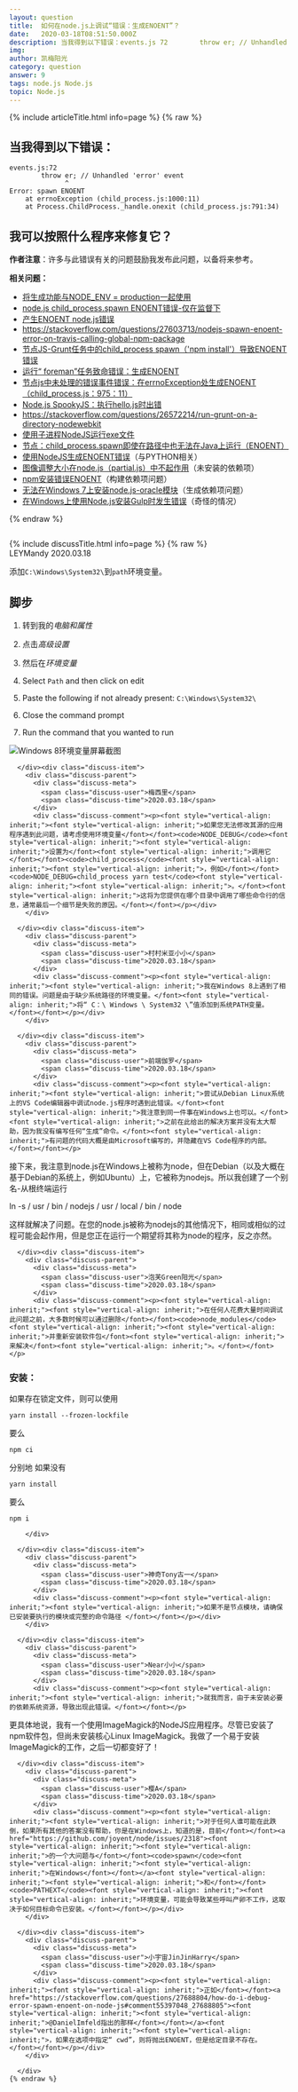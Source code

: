 ```yaml
---
layout: question
title:  如何在node.js上调试“错误：生成ENOENT”？
date:   2020-03-18T08:51:50.000Z
description: 当我得到以下错误：events.js 72        throw er; // Unhandled 'error' event        ...
img: 
author: 凯梅阳光
category: question
answer: 9
tags: node.js Node.js
topic: Node.js
---
```

<div class="article-root">
  <div class="article">
    {% include articleTitle.html info=page %}
    {% raw %}
    <div class="article-content"><h2><font style="vertical-align: inherit;"><font style="vertical-align: inherit;">当我得到以下错误：</font></font></h2>

<pre><code>events.js:72<font></font>
        throw er; // Unhandled 'error' event<font></font>
              ^<font></font>
Error: spawn ENOENT<font></font>
    at errnoException (child_process.js:1000:11)<font></font>
    at Process.ChildProcess._handle.onexit (child_process.js:791:34)<font></font>
</code></pre>

<h2><font style="vertical-align: inherit;"><font style="vertical-align: inherit;">我可以按照什么程序来修复它？</font></font></h2>

<p><strong><font style="vertical-align: inherit;"><font style="vertical-align: inherit;">作者注意</font></font></strong><font style="vertical-align: inherit;"><font style="vertical-align: inherit;">：许多与此错误有关的问题鼓励我发布此问题，以备将来参考。</font></font></p>

<p><strong><font style="vertical-align: inherit;"><font style="vertical-align: inherit;">相关问题：</font></font></strong></p>

<ul>
<li><a href="https://stackoverflow.com/questions/20825157/using-spawn-function-with-node-env-production"><font style="vertical-align: inherit;"><font style="vertical-align: inherit;">将生成功能与NODE_ENV = production一起使用</font></font></a></li>
<li><a href="https://stackoverflow.com/questions/24496015/node-js-child-process-spawn-enoent-error-only-under-supervisord"><font style="vertical-align: inherit;"><font style="vertical-align: inherit;">node.js child_process.spawn ENOENT错误-仅在监督下</font></font></a></li>
<li><a href="https://stackoverflow.com/questions/25090140/spawn-enoent-node-js-error"><font style="vertical-align: inherit;"><font style="vertical-align: inherit;">产生ENOENT node.js错误</font></font></a></li>
<li><a href="https://stackoverflow.com/questions/27603713/nodejs-spawn-enoent-error-on-travis-calling-global-npm-package"><font style="vertical-align: inherit;"><font style="vertical-align: inherit;">https://stackoverflow.com/questions/27603713/nodejs-spawn-enoent-error-on-travis-calling-global-npm-package</font></font></a></li>
<li><a href="https://stackoverflow.com/questions/20156067/node-js-child-process-spawnnpm-install-in-grunt-task-results-in-enoent-err"><font style="vertical-align: inherit;"><font style="vertical-align: inherit;">节点JS-Grunt任务中的child_process spawn（'npm install'）导致ENOENT错误</font></font></a></li>
<li><a href="https://stackoverflow.com/questions/24366113/running-foreman-task-fatal-error-spawn-enoent/27689089#27689089"><font style="vertical-align: inherit;"><font style="vertical-align: inherit;">运行“ foreman”任务致命错误：生成ENOENT</font></font></a></li>
<li><a href="https://stackoverflow.com/questions/26624302/unhandled-error-event-in-node-js-error-spawn-enoent-at-errnoexception-child-pr/27689141#27689141"><font style="vertical-align: inherit;"><font style="vertical-align: inherit;">节点js中未处理的错误事件错误：在errnoException处生成ENOENT（child_process.js：975：11）</font></font></a></li>
<li><a href="https://stackoverflow.com/questions/21379677/node-js-spookyjs-error-executing-hello-js"><font style="vertical-align: inherit;"><font style="vertical-align: inherit;">Node.js SpookyJS：执行hello.js时出错</font></font></a></li>
<li><a href="https://stackoverflow.com/questions/26572214/run-grunt-on-a-directory-nodewebkit"><font style="vertical-align: inherit;"><font style="vertical-align: inherit;">https://stackoverflow.com/questions/26572214/run-grunt-on-a-directory-nodewebkit</font></font></a></li>
<li><a href="https://stackoverflow.com/questions/23764429/run-exe-file-with-child-process-nodejs"><font style="vertical-align: inherit;"><font style="vertical-align: inherit;">使用子进程NodeJS运行exe文件</font></font></a></li>
<li><a href="https://stackoverflow.com/questions/24717446/node-child-process-spawn-not-working-on-java-even-though-its-in-the-path-enoe"><font style="vertical-align: inherit;"><font style="vertical-align: inherit;">节点：child_process.spawn即使在路径中也无法在Java上运行（ENOENT）</font></font></a></li>
<li><a href="https://stackoverflow.com/questions/26232590/spawn-enoent-error-with-nodejs"><font style="vertical-align: inherit;"><font style="vertical-align: inherit;">使用NodeJS生成ENOENT错误</font></font></a><font style="vertical-align: inherit;"><font style="vertical-align: inherit;">（与PYTHON相关）</font></font></li>
<li><a href="https://stackoverflow.com/questions/21346717/image-resizing-is-not-working-in-node-js-partial-js"><font style="vertical-align: inherit;"><font style="vertical-align: inherit;">图像调整大小在node.js（partial.js）中不起作用</font></font></a><font style="vertical-align: inherit;"><font style="vertical-align: inherit;">（未安装的依赖项）</font></font></li>
<li><a href="https://stackoverflow.com/questions/25924494/npm-install-error-enoent"><font style="vertical-align: inherit;"><font style="vertical-align: inherit;">npm安装错误ENOENT</font></font></a><font style="vertical-align: inherit;"><font style="vertical-align: inherit;">（构建依赖项问题）</font></font></li>
<li><a href="https://stackoverflow.com/questions/27393631/cannot-install-node-js-oracle-module-on-windows-7"><font style="vertical-align: inherit;"><font style="vertical-align: inherit;">无法在Windows 7上安装node.js-oracle模块</font></font></a><font style="vertical-align: inherit;"><font style="vertical-align: inherit;">（生成依赖项问题）</font></font></li>
<li><a href="https://stackoverflow.com/questions/26699999/error-installing-gulp-using-nodejs-on-windows"><font style="vertical-align: inherit;"><font style="vertical-align: inherit;">在Windows上使用Node.js安装Gulp时发生错误</font></font></a><font style="vertical-align: inherit;"><font style="vertical-align: inherit;">（奇怪的情况）</font></font></li>
</ul></div>
    {% endraw %}
  </div>
  <p style="height: 0;width:0;overflow: hidden;"> 第2070篇《如何在node.js上调试“错误：生成ENOENT”？》来自Winter(https://github.com/aiyld/aiyld.github.io)的站点</p>
  <div class="discuss-wrapper">
    {% include discussTitle.html info=page %}
    {% raw %}
    <div class="discuss-item">
        <div class="discuss-parent">
          <div class="discuss-meta">
            <span class="discuss-user">LEYMandy</span>
            <span class="discuss-time">2020.03.18</span>
          </div>
          <div class="discuss-comment"><p><font style="vertical-align: inherit;"><font style="vertical-align: inherit;">添加</font></font><code>C:\Windows\System32\</code><font style="vertical-align: inherit;"><font style="vertical-align: inherit;">到</font></font><code>path</code><font style="vertical-align: inherit;"><font style="vertical-align: inherit;">环境变量。</font></font></p>

<h2><font style="vertical-align: inherit;"><font style="vertical-align: inherit;">脚步</font></font></h2>

<ol>
<li><p><font style="vertical-align: inherit;"><font style="vertical-align: inherit;">转到我的</font></font><em><font style="vertical-align: inherit;"><font style="vertical-align: inherit;">电脑和属性</font></font></em></p></li>
<li><p><font style="vertical-align: inherit;"><font style="vertical-align: inherit;">点击</font></font><em><font style="vertical-align: inherit;"><font style="vertical-align: inherit;">高级设置</font></font></em></p></li>
<li><p><font style="vertical-align: inherit;"><font style="vertical-align: inherit;">然后在</font></font><em><font style="vertical-align: inherit;"><font style="vertical-align: inherit;">环境变量</font></font></em></p></li>
<li><p>Select <code>Path</code> and then click on edit </p></li>
<li><p>Paste the following if not already present: <code>C:\Windows\System32\</code></p></li>
<li><p>Close the command prompt </p></li>
<li><p>Run the command that you wanted to run </p></li>
</ol>

<p><img src="https://i.stack.imgur.com/XCTAf.png" alt="Windows 8环境变量屏幕截图"></p></div>
        </div>
        
      </div><div class="discuss-item">
        <div class="discuss-parent">
          <div class="discuss-meta">
            <span class="discuss-user">梅西里</span>
            <span class="discuss-time">2020.03.18</span>
          </div>
          <div class="discuss-comment"><p><font style="vertical-align: inherit;"><font style="vertical-align: inherit;">如果您无法修改其源的应用程序遇到此问题，请考虑使用环境变量</font></font><code>NODE_DEBUG</code><font style="vertical-align: inherit;"><font style="vertical-align: inherit;">设置为</font><font style="vertical-align: inherit;">调用它</font></font><code>child_process</code><font style="vertical-align: inherit;"><font style="vertical-align: inherit;">，例如</font></font><code>NODE_DEBUG=child_process yarn test</code><font style="vertical-align: inherit;"><font style="vertical-align: inherit;">。</font><font style="vertical-align: inherit;">这将为您提供在哪个目录中调用了哪些命令行的信息，通常最后一个细节是失败的原因。</font></font></p></div>
        </div>
        
      </div><div class="discuss-item">
        <div class="discuss-parent">
          <div class="discuss-meta">
            <span class="discuss-user">村村米亚小小</span>
            <span class="discuss-time">2020.03.18</span>
          </div>
          <div class="discuss-comment"><p><font style="vertical-align: inherit;"><font style="vertical-align: inherit;">我在Windows 8上遇到了相同的错误。问题是由于缺少系统路径的环境变量。</font><font style="vertical-align: inherit;">将“ C：\ Windows \ System32 \”值添加到系统PATH变量。</font></font></p></div>
        </div>
        
      </div><div class="discuss-item">
        <div class="discuss-parent">
          <div class="discuss-meta">
            <span class="discuss-user">前端伽罗</span>
            <span class="discuss-time">2020.03.18</span>
          </div>
          <div class="discuss-comment"><p><font style="vertical-align: inherit;"><font style="vertical-align: inherit;">尝试从Debian Linux系统上的VS Code编辑器中调试node.js程序时遇到此错误。</font><font style="vertical-align: inherit;">我注意到同一件事在Windows上也可以。</font><font style="vertical-align: inherit;">之前在此给出的解决方案并没有太大帮助，因为我没有编写任何“生成”命令。</font><font style="vertical-align: inherit;">有问题的代码大概是由Microsoft编写的，并隐藏在VS Code程序的内部。</font></font></p>

<p><font style="vertical-align: inherit;"><font style="vertical-align: inherit;">接下来，我注意到node.js在Windows上被称为node，但在Debian（以及大概在基于Debian的系统上，例如Ubuntu）上，它被称为nodejs。</font><font style="vertical-align: inherit;">所以我创建了一个别名-从根终端运行</font></font></p>

<p><font style="vertical-align: inherit;"><font style="vertical-align: inherit;">ln -s / usr / bin / nodejs / usr / local / bin / node</font></font></p>

<p><font style="vertical-align: inherit;"><font style="vertical-align: inherit;">这样就解决了问题。</font><font style="vertical-align: inherit;">在您的node.js被称为nodejs的其他情况下，相同或相似的过程可能会起作用，但是您正在运行一个期望将其称为node的程序，反之亦然。</font></font></p></div>
        </div>
        
      </div><div class="discuss-item">
        <div class="discuss-parent">
          <div class="discuss-meta">
            <span class="discuss-user">泡芙Green阳光</span>
            <span class="discuss-time">2020.03.18</span>
          </div>
          <div class="discuss-comment"><p><font style="vertical-align: inherit;"><font style="vertical-align: inherit;">在任何人花费大量时间调试此问题之前，大多数时候可以通过删除</font></font><code>node_modules</code><font style="vertical-align: inherit;"><font style="vertical-align: inherit;">并重新安装软件包</font><font style="vertical-align: inherit;">来解决</font><font style="vertical-align: inherit;">。</font></font></p>

<h3><font style="vertical-align: inherit;"><font style="vertical-align: inherit;">安装：</font></font></h3>

<p><font style="vertical-align: inherit;"><font style="vertical-align: inherit;">如果存在锁定文件，则可以使用</font></font></p>

<pre><code>yarn install --frozen-lockfile
</code></pre>

<p><font style="vertical-align: inherit;"><font style="vertical-align: inherit;">要么</font></font></p>

<pre><code>npm ci
</code></pre>

<p><font style="vertical-align: inherit;"><font style="vertical-align: inherit;">分别地 </font><font style="vertical-align: inherit;">如果没有</font></font></p>

<pre><code>yarn install
</code></pre>

<p><font style="vertical-align: inherit;"><font style="vertical-align: inherit;">要么</font></font></p>

<pre><code>npm i
</code></pre></div>
        </div>
        
      </div><div class="discuss-item">
        <div class="discuss-parent">
          <div class="discuss-meta">
            <span class="discuss-user">神奇Tony古一</span>
            <span class="discuss-time">2020.03.18</span>
          </div>
          <div class="discuss-comment"><p><font style="vertical-align: inherit;"><font style="vertical-align: inherit;">如果不是节点模块，请确保已安装要执行的模块或完整的命令路径 </font></font></p></div>
        </div>
        
      </div><div class="discuss-item">
        <div class="discuss-parent">
          <div class="discuss-meta">
            <span class="discuss-user">Near小小</span>
            <span class="discuss-time">2020.03.18</span>
          </div>
          <div class="discuss-comment"><p><font style="vertical-align: inherit;"><font style="vertical-align: inherit;">就我而言，由于未安装必要的依赖系统资源，导致出现此错误。</font></font></p>

<p><font style="vertical-align: inherit;"><font style="vertical-align: inherit;">更具体地说，我有一个使用ImageMagick的NodeJS应用程序。</font><font style="vertical-align: inherit;">尽管已安装了npm软件包，但尚未安装核心Linux ImageMagick。</font><font style="vertical-align: inherit;">我做了一个易于安装ImageMagick的工作，之后一切都变好了！</font></font></p></div>
        </div>
        
      </div><div class="discuss-item">
        <div class="discuss-parent">
          <div class="discuss-meta">
            <span class="discuss-user">樱A</span>
            <span class="discuss-time">2020.03.18</span>
          </div>
          <div class="discuss-comment"><p><font style="vertical-align: inherit;"><font style="vertical-align: inherit;">对于任何人谁可能在此跌倒，如果所有其他的答案没有帮助，你是在Windows上，知道的是，目前</font></font><a href="https://github.com/joyent/node/issues/2318"><font style="vertical-align: inherit;"><font style="vertical-align: inherit;">的一个大问题与</font></font><code>spawn</code><font style="vertical-align: inherit;"><font style="vertical-align: inherit;">在Windows</font></font></a><font style="vertical-align: inherit;"><font style="vertical-align: inherit;">和</font></font><code>PATHEXT</code><font style="vertical-align: inherit;"><font style="vertical-align: inherit;">环境变量，可能会导致某些呼叫产卵不工作，这取决于如何目标命令已安装。</font></font></p></div>
        </div>
        
      </div><div class="discuss-item">
        <div class="discuss-parent">
          <div class="discuss-meta">
            <span class="discuss-user">小宇宙JinJinHarry</span>
            <span class="discuss-time">2020.03.18</span>
          </div>
          <div class="discuss-comment"><p><font style="vertical-align: inherit;"><font style="vertical-align: inherit;">正如</font></font><a href="https://stackoverflow.com/questions/27688804/how-do-i-debug-error-spawn-enoent-on-node-js#comment55397048_27688805"><font style="vertical-align: inherit;"><font style="vertical-align: inherit;">@DanielImfeld指出的那样</font></font></a><font style="vertical-align: inherit;"><font style="vertical-align: inherit;">，如果在选项中指定“ cwd”，则将抛出ENOENT，但是给定目录不存在。</font></font></p></div>
        </div>
        
      </div>
    {% endraw %}
  </div>
<div>
